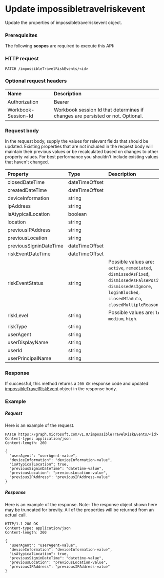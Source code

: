 # Update impossibletravelriskevent

Update the properties of impossibletravelriskevent object.
### Prerequisites
The following **scopes** are required to execute this API: 
### HTTP request
<!-- { "blockType": "ignored" } -->
```http
PATCH /impossibleTravelRiskEvents/<id>
```
### Optional request headers
| Name       | Description|
|:-----------|:-----------|
| Authorization  | Bearer <code>|
| Workbook-Session-Id  | Workbook session Id that determines if changes are persisted or not. Optional.|

### Request body
In the request body, supply the values for relevant fields that should be updated. Existing properties that are not included in the request body will maintain their previous values or be recalculated based on changes to other property values. For best performance you shouldn't include existing values that haven't changed.

| Property	   | Type	|Description|
|:---------------|:--------|:----------|
|closedDateTime|dateTimeOffset||
|createdDateTime|dateTimeOffset||
|deviceInformation|string||
|ipAddress|string||
|isAtypicalLocation|boolean||
|location|string||
|previousIPAddress|string||
|previousLocation|string||
|previousSigninDateTime|dateTimeOffset||
|riskEventDateTime|dateTimeOffset||
|riskEventStatus|string| Possible values are: `active`, `remediated`, `dismissedAsFixed`, `dismissedAsFalsePositive`, `dismissedAsIgnore`, `loginBlocked`, `closedMfaAuto`, `closedMultipleReasons`.|
|riskLevel|string| Possible values are: `low`, `medium`, `high`.|
|riskType|string||
|userAgent|string||
|userDisplayName|string||
|userId|string||
|userPrincipalName|string||

### Response
If successful, this method returns a `200 OK` response code and updated [impossibleTravelRiskEvent](../resources/impossibletravelriskevent.md) object in the response body.
### Example
##### Request
Here is an example of the request.
<!-- {
  "blockType": "request",
  "name": "update_impossibletravelriskevent"
}-->
```http
PATCH https://graph.microsoft.com/v1.0/impossibleTravelRiskEvents/<id>
Content-type: application/json
Content-length: 260

{
  "userAgent": "userAgent-value",
  "deviceInformation": "deviceInformation-value",
  "isAtypicalLocation": true,
  "previousSigninDateTime": "datetime-value",
  "previousLocation": "previousLocation-value",
  "previousIPAddress": "previousIPAddress-value"
}
```
##### Response
Here is an example of the response. Note: The response object shown here may be truncated for brevity. All of the properties will be returned from an actual call.
<!-- {
  "blockType": "response",
  "truncated": true,
  "@odata.type": "microsoft.graph.impossibleTravelRiskEvent"
} -->
```http
HTTP/1.1 200 OK
Content-type: application/json
Content-length: 260

{
  "userAgent": "userAgent-value",
  "deviceInformation": "deviceInformation-value",
  "isAtypicalLocation": true,
  "previousSigninDateTime": "datetime-value",
  "previousLocation": "previousLocation-value",
  "previousIPAddress": "previousIPAddress-value"
}
```

<!-- uuid: 8fcb5dbc-d5aa-4681-8e31-b001d5168d79
2015-10-25 14:57:30 UTC -->
<!-- {
  "type": "#page.annotation",
  "description": "Update impossibletravelriskevent",
  "keywords": "",
  "section": "documentation",
  "tocPath": ""
}-->